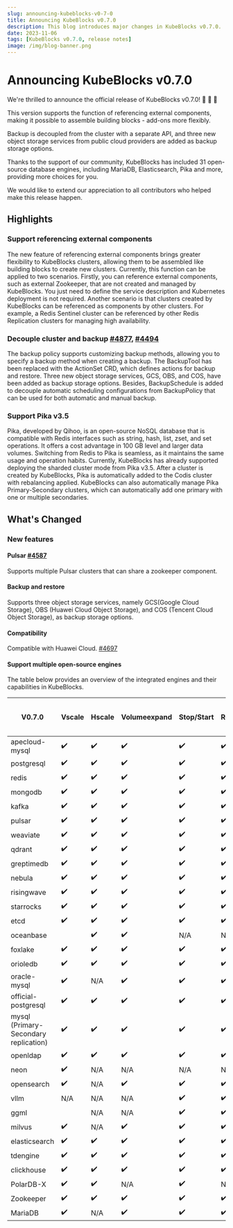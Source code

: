 ```yaml
---
slug: announcing-kubeblocks-v0-7-0
title: Announcing KubeBlocks v0.7.0
description: This blog introduces major changes in KubeBlocks v0.7.0.
date: 2023-11-06
tags: [KubeBlocks v0.7.0, release notes]
image: /img/blog-banner.png
---
```


# Announcing KubeBlocks v0.7.0

We're thrilled to announce the official release of KubeBlocks v0.7.0!  🚀 🎉 🎈

This version supports the function of referencing external components, making it possible to assemble building blocks - add-ons more flexibly.

Backup is decoupled from the cluster with a separate API, and three new object storage services from public cloud providers are added as backup storage options.

Thanks to the support of our community, KubeBlocks has included 31 open-source database engines, including MariaDB, Elasticsearch, Pika and more, providing more choices for you.

We would like to extend our appreciation to all contributors who helped make this release happen.

## Highlights

### Support referencing external components

The new feature of referencing external components brings greater flexibility to KubeBlocks clusters, allowing them to be assembled like building blocks to create new clusters. Currently, this function can be applied to two scenarios. Firstly, you can reference external components, such as external Zookeeper, that are not created and managed by KubeBlocks. You just need to define the service description and Kubernetes deployment is not required. Another scenario is that clusters created by KubeBlocks can be referenced as components by other clusters. For example, a Redis Sentinel cluster can be referenced by other Redis Replication clusters for managing high availability.

### Decouple cluster and backup [#4877](https://github.com/apecloud/kubeblocks/issues/4877), [#4494](https://github.com/apecloud/kubeblocks/issues/4494)

The backup policy supports customizing backup methods, allowing you to specify a backup method when creating a backup. The BackupTool has been replaced with the ActionSet CRD, which defines actions for backup and restore. Three new object storage services, GCS, OBS, and COS, have been added as backup storage options. Besides, BackupSchedule is added to decouple automatic scheduling configurations from BackupPolicy that can be used for both automatic and manual backup.

### Support Pika v3.5

Pika, developed by Qihoo, is an open-source NoSQL database that is compatible with Redis interfaces such as string, hash, list, zset, and set operations. It offers a cost advantage in 100 GB level and larger data volumes. Switching from Redis to Pika is seamless, as it maintains the same usage and operation habits. Currently, KubeBlocks has already supported deploying the sharded cluster mode from Pika v3.5. After a cluster is created by KubeBlocks, Pika is automatically added to the Codis cluster with rebalancing applied. KubeBlocks can also automatically manage Pika Primary-Secondary clusters, which can automatically add one primary with one or multiple secondaries.

## What's Changed

### New features

#### Pulsar [#4587](https://github.com/apecloud/kubeblocks/issues/4587)

Supports multiple Pulsar clusters that can share a zookeeper component.

#### Backup and restore

Supports three object storage services, namely GCS(Google Cloud Storage), OBS (Huawei Cloud Object Storage), and COS (Tencent Cloud Object Storage), as backup storage options.

#### Compatibility

Compatible with Huawei Cloud. [#4697](https://github.com/apecloud/kubeblocks/issues/4697)

#### Support multiple open-source engines

The table below provides an overview of the integrated engines and their capabilities in KubeBlocks.

| V0.7.0                                | Vscale | Hscale | Volumeexpand | Stop/Start | Restart | Backup/Restore | Logs | Config | Upgrade (DB engine version) | Account | Failover | Switchover | Monitor |
|---------------------------------------|--------|--------|--------------|------------|---------|----------------|------|--------|-----------------------------|---------|----------|------------|---------|
| apecloud-mysql                        | ✔️      | ✔️      | ✔️            | ✔️          | ✔️       | ✔️              | ✔️    | ✔️      | N/A                         | ✔️       | ✔️        | ✔️          | ✔️       |
| postgresql                            | ✔️      | ✔️      | ✔️            | ✔️          | ✔️       | ✔️              | ✔️    | ✔️      | ✔️                           | ✔️       | ✔️        | ✔️          | ✔️       |
| redis                                 | ✔️      | ✔️      | ✔️            | ✔️          | ✔️       | ✔️              | ✔️    | ✔️      | N/A                         | ✔️       | ✔️        | N/A        | ✔️       |
| mongodb                               | ✔️      | ✔️      | ✔️            | ✔️          | ✔️       | ✔️              | ✔️    | ✔️      | N/A                         | N/A     | ✔️        | ✔️          | ✔️       |
| kafka                                 | ✔️      | ✔️      | ✔️            | ✔️          | ✔️       | N/A            | N/A  | ✔️      | N/A                         | N/A     | N/A      | N/A        | ✔️       |
| pulsar                                | ✔️      | ✔️      | ✔️            | ✔️          | ✔️       | N/A            | N/A  | ✔️      | N/A                         | N/A     | N/A      | N/A        | ✔️       |
| weaviate                              | ✔️      | ✔️      | ✔️            | ✔️          | ✔️       | N/A            | N/A  | ✔️      | N/A                         | N/A     | N/A      | N/A        | ✔️       |
| qdrant                                | ✔️      | ✔️      | ✔️            | ✔️          | ✔️       | ✔️              | N/A  | N/A    | N/A                         | N/A     | N/A      | N/A        | ✔️       |
| greptimedb                            | ✔️      | ✔️      | ✔️            | ✔️          | ✔️       | N/A            | N/A  | N/A    | N/A                         | N/A     | N/A      | N/A        | N/A     |
| nebula                                | ✔️      | ✔️      | ✔️            | ✔️          | ✔️       | N/A            | N/A  | N/A    | N/A                         | N/A     | N/A      | N/A        | N/A     |
| risingwave                            | ✔️      | ✔️      | ✔️            | ✔️          | ✔️       | N/A            | N/A  | N/A    | N/A                         | N/A     | N/A      | N/A        | N/A     |
| starrocks                             | ✔️      | ✔️      | ✔️            | ✔️          | ✔️       | N/A            | N/A  | N/A    | N/A                         | N/A     | N/A      | N/A        | N/A     |
| etcd                                  | ✔️      | ✔️      | ✔️            | ✔️          | ✔️       | N/A            | N/A  | N/A    | N/A                         | N/A     | N/A      | N/A        | N/A     |
| oceanbase                             |        | ✔️      | ✔️            | N/A        | N/A     | N/A            | N/A  | N/A    | N/A                         | N/A     | N/A      | N/A        | N/A     |
| foxlake                               | ✔️      | ✔️      | ✔️            | ✔️          | ✔️       | N/A            | N/A  | N/A    | N/A                         | N/A     | N/A      | N/A        | N/A     |
| orioledb                              | ✔️      | ✔️      | ✔️            | ✔️          | ✔️       | N/A            | N/A  | N/A    | N/A                         | N/A     | N/A      | N/A        | N/A     |
| oracle-mysql                          | ✔️      | N/A    | ✔️            | ✔️          | ✔️       | ✔️              | N/A  | ✔️      | N/A                         | N/A     | N/A      | N/A        | N/A     |
| official-postgresql                   | ✔️      | ✔️      | ✔️            | ✔️          | ✔️       | N/A            | N/A  | N/A    | N/A                         | N/A     | N/A      | N/A        | N/A     |
| mysql (Primary-Secondary replication) | ✔️      | ✔️      | ✔️            | ✔️          | ✔️       | N/A            | N/A  | N/A    | N/A                         | N/A     | N/A      | N/A        | ✔️       |
| openldap                              | ✔️      | ✔️      | ✔️            | ✔️          | ✔️       | N/A            | N/A  | N/A    | N/A                         | N/A     | N/A      | N/A        | N/A     |
| neon                                  | ✔️      | N/A    | N/A          | N/A        | N/A     | N/A            | N/A  | N/A    | N/A                         | N/A     | N/A      | N/A        | N/A     |
| opensearch                            | ✔️      | N/A    | ✔️            | ✔️          | ✔️       | N/A            | N/A  | N/A    | N/A                         | N/A     | N/A      | N/A        | N/A     |
| vllm                                  | N/A    | N/A    | N/A          | ✔️          | ✔️       | N/A            | N/A  | N/A    | N/A                         | N/A     | N/A      | N/A        | N/A     |
| ggml                                  |        | N/A    | N/A          | ✔️          | ✔️       | N/A            | N/A  | N/A    | N/A                         | N/A     | N/A      | N/A        | N/A     |
| milvus                                | ✔️      | N/A    | ✔️            | ✔️          | ✔️       | N/A            | N/A  | N/A    | N/A                         | N/A     | N/A      | N/A        | N/A     |
| elasticsearch                         | ✔️      | ✔️      | ✔️            | ✔️          | ✔️       | N/A            | N/A  | N/A    | N/A                         | N/A     | N/A      | N/A        | N/A     |
| tdengine                              | ✔️      | ✔️      | ✔️            | ✔️          | ✔️       | N/A            | N/A  | N/A    | N/A                         | N/A     | N/A      | N/A        | N/A     |
| clickhouse                            | ✔️      | ✔️      | ✔️            | ✔️          | ✔️       | N/A            | N/A  | N/A    | N/A                         | N/A     | N/A      | N/A        | N/A     |
| PolarDB-X                             | ✔️      | ✔️      | N/A          | ✔️          | N/A     | N/A            | N/A  | N/A    | N/A                         | N/A     | N/A      | N/A        | ✔️       |
| Zookeeper                             | ✔️      | ✔️      | ✔️            | ✔️          | ✔️       | N/A            | ✔️    | ✔️      | N/A                         | N/A     | N/A      | N/A        | N/A     |
| MariaDB                               | ✔️      | N/A    | ✔️            | ✔️          | ✔️       | N/A            | N/A  | N/A    | N/A                         | N/A     | N/A      | N/A        | N/A     |
